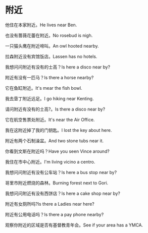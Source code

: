 # 附近

<p><span class="chinese">他住在本家附近。</span><span class="english">He lives near Ben.</span></p>

<p><span class="chinese">也没有蔷薇花蕾在附近。</span><span class="english">No rosebud is nigh.</span></p>

<p><span class="chinese">一只猫头鹰在附近啼叫。</span><span class="english">An owl hooted nearby.</span></p>

<p><span class="chinese">拉森附近没有宾馆饭店。</span><span class="english">Lassen has no hotels.</span></p>

<p><span class="chinese">我想问问附近有没有的士高？</span><span class="english">Is here a disco near by?</span></p>

<p><span class="chinese">附近有没有一匹马？</span><span class="english">Is there a horse nearby?</span></p>

<p><span class="chinese">它在鱼缸附近。</span><span class="english">It's mear the fish bowl.</span></p>

<p><span class="chinese">我去垦丁附近远足。</span><span class="english">I go hiking near Kenting.</span></p>

<p><span class="chinese">请问附近有没有的士高?。</span><span class="english">Is there a disco near by?</span></p>

<p><span class="chinese">它在航空售票处附近。</span><span class="english">It's near the Air Office.</span></p>

<p><span class="chinese">我在这附近掉了我的门钥匙。</span><span class="english">I lost the key about here.</span></p>

<p><span class="chinese">附近有两个石制澡盆。</span><span class="english">And two stone tubs near it.</span></p>

<p><span class="chinese">你看到文斯在附近吗？</span><span class="english">Have you seen Vince around?</span></p>

<p><span class="chinese">我住在市中心附近。</span><span class="english">I'm living vicino a centro.</span></p>

<p><span class="chinese">我想问问附近有没有公车站？</span><span class="english">Is here a bus stop near by?</span></p>

<p><span class="chinese">哥里市附近燃烧的森林。</span><span class="english">Burning forest next to Gori.</span></p>

<p><span class="chinese">我想问问附近有没有西饼店？</span><span class="english">Is here a cake shop near by?</span></p>

<p><span class="chinese">附近有女厕所吗?</span><span class="english">Is there a Ladies near here?</span></p>

<p><span class="chinese">附近有公用电话吗？</span><span class="english">Is there a pay phone nearby?</span></p>

<p><span class="chinese">观察你附近的区域是否有基督教青年会。</span><span class="english">See if your area has a YMCA.</span></p>

